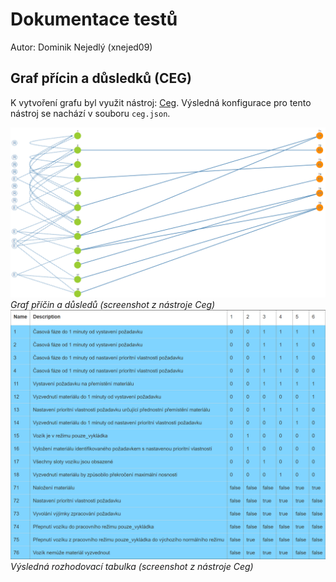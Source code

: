 # Dokumentace testů

Autor: Dominik Nejedlý (xnejed09)

## Graf přícin a důsledků (CEG)

K vytvoření grafu byl využit nástroj: [Ceg](http://ceg.testos.org/). Výsledná konfigurace pro tento nástroj se nachází v souboru `ceg.json`.

![Graf příčin a důsledků (CEG)](ceg-graph.png)
*Graf příčin a důsledů (screenshot z nástroje Ceg)*
![Výsledná rozhodovací tabulka](ceg-table.png)
*Výsledná rozhodovací tabulka (screenshot z nástroje Ceg)*
